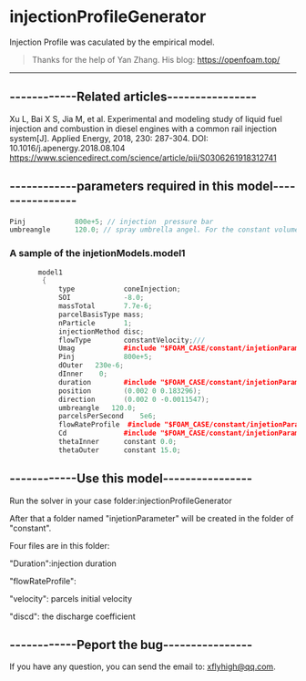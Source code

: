 # injectionProfileGenerator
Injection Profile was caculated by the empirical model.

> Thanks for the help of Yan Zhang. His blog:  https://openfoam.top/
---
## ------------Related articles----------------
Xu L, Bai X S, Jia M, et al. Experimental and modeling study of liquid fuel injection and combustion in diesel engines with a common rail injection system[J]. Applied Energy, 2018, 230: 287-304.
DOI: 10.1016/j.apenergy.2018.08.104
https://www.sciencedirect.com/science/article/pii/S0306261918312741


## ------------parameters required  in this model----------------
```C++
Pinj	        800e+5; // injection  pressure bar
umbreangle      120.0; // spray umbrella angel. For the constant volume vessel the umbrella is 0.0;
```
### A sample of the injetionModels.model1
```C++
       model1
        {
            type            coneInjection;
            SOI             -8.0;
            massTotal       7.7e-6;
            parcelBasisType mass;
	        nParticle	    1;
            injectionMethod disc;
            flowType        constantVelocity;///
			Umag            #include "$FOAM_CASE/constant/injetionParameter/velocity";
            Pinj	        800e+5;
            dOuter   230e-6;
            dInner    0;
            duration        #include "$FOAM_CASE/constant/injetionParameter/duration";
	        position        (0.002 0 0.183296);
	        direction       (0.002 0 -0.0011547);
		    umbreangle   120.0;
            parcelsPerSecond	5e6;
            flowRateProfile  #include "$FOAM_CASE/constant/injetionParameter/flowRateProfile";
            Cd              #include "$FOAM_CASE/constant/injetionParameter/discd";
            thetaInner      constant 0.0;
            thetaOuter      constant 15.0;
```
## ------------Use this model----------------
Run the solver in your case folder:injectionProfileGenerator

After that a folder named "injetionParameter" will be created in the folder of "constant". 

Four files are in this folder:

"Duration":injection duration 

"flowRateProfile":

"velocity": parcels initial velocity 

"discd": the discharge coefficient

## ------------Peport the bug----------------
If you have any question, you can send the email to: xflyhigh@qq.com.



